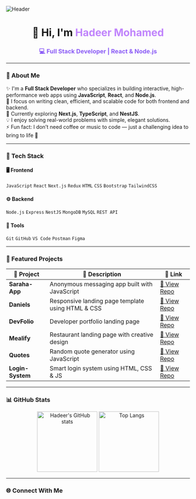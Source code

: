 <!-- 🖼️ Header Banner -->
![Header](https://raw.githubusercontent.com/hadeer-mohamed98/hadeer-mohamed98/main/banner.png)

<h1 align="center">👋 Hi, I'm <span style="color:#c084fc;">Hadeer Mohamed</span></h1>
<h3 align="center" style="color:#8b5cf6;">💻 Full Stack Developer | React & Node.js</h3>

---

### 🌌 About Me
✨ I'm a **Full Stack Developer** who specializes in building interactive, high-performance web apps using **JavaScript**, **React**, and **Node.js**.  
🚀 I focus on writing clean, efficient, and scalable code for both frontend and backend.  
🌱 Currently exploring **Next.js**, **TypeScript**, and **NestJS**.  
💡 I enjoy solving real-world problems with simple, elegant solutions.  
⚡ Fun fact: I don’t need coffee or music to code — just a challenging idea to bring to life 💭  

---

### 🧠 Tech Stack

#### 🖥️ Frontend
`JavaScript` `React` `Next.js` `Redux` `HTML` `CSS` `Bootstrap` `TailwindCSS`

#### ⚙️ Backend
`Node.js` `Express` `NestJS` `MongoDB` `MySQL` `REST API`

#### 🧰 Tools
`Git` `GitHub` `VS Code` `Postman` `Figma`

---

### 🚀 Featured Projects
| 🌟 Project | 💬 Description | 🔗 Link |
|-------------|----------------|--------|
| **Saraha-App** | Anonymous messaging app built with JavaScript | [🔗 View Repo](https://github.com/hadeer-mohamed98/Saraha-App) |
| **Daniels** | Responsive landing page template using HTML & CSS | [🔗 View Repo](https://github.com/hadeer-mohamed98/Daniels) |
| **DevFolio** | Developer portfolio landing page | [🔗 View Repo](https://github.com/hadeer-mohamed98/DevFolio) |
| **Mealify** | Restaurant landing page with creative design | [🔗 View Repo](https://github.com/hadeer-mohamed98/Mealify) |
| **Quotes** | Random quote generator using JavaScript | [🔗 View Repo](https://github.com/hadeer-mohamed98/Quotes) |
| **Login-System** | Smart login system using HTML, CSS & JS | [🔗 View Repo](https://github.com/hadeer-mohamed98/Login-System) |

---

### 📊 GitHub Stats
<p align="center">
  <img src="https://github-readme-stats.vercel.app/api?username=hadeer-mohamed98&show_icons=true&theme=radical" alt="Hadeer's GitHub stats" height="165" />
  <img src="https://github-readme-stats.vercel.app/api/top-langs/?username=hadeer-mohamed98&layout=compact&theme=radical" alt="Top Langs" height="165" />
</p>

---

### 🌐 Connect With Me
<p align="center">
  <a href="https://www.linkedin.com/in/hadeer-m-salah-78a438154" target="_blank">
    <img src="https://img.shields.io/badge/LinkedIn-%238b5cf6?style=for-the-badge&logo=linkedin&logoColor=white" alt="Linke

